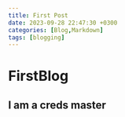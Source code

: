 ```yaml
---
title: First Post 
date: 2023-09-28 22:47:30 +0300
categories: [Blog,Markdown]
tags: [blogging]
---
```

# FirstBlog 
## I am a creds master
